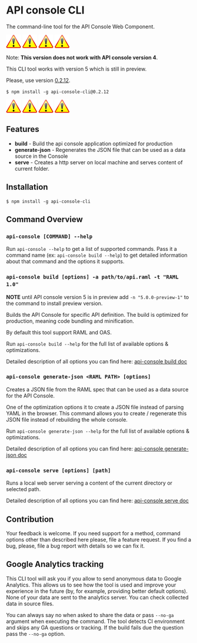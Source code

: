 # API console CLI

The command-line tool for the API Console Web Component.

![Warning][warning] ![Warning][warning] ![Warning][warning] ![Warning][warning]

Note: __This version does not work with API console version 4__.

This CLI tool works with version 5 which is still in preview.

Please, use version [0.2.12](https://github.com/mulesoft-labs/api-console-cli/tree/0.2.x).

```
$ npm install -g api-console-cli@0.2.12
```

![Warning][warning] ![Warning][warning] ![Warning][warning] ![Warning][warning]

## Features

-   __build__ - Build the api console application optimized for production
-   __generate-json__ - Regenerates the JSON file that can be used as a data source in the Console
-   __serve__ - Creates a http server on local machine and serves content of current folder.

## Installation

```
$ npm install -g api-console-cli
```

## Command Overview

### `api-console [COMMAND] --help`

Run `api-console --help` to get a list of supported commands. Pass it a command name (ex: `api-console build --help`) to get detailed information about that command and the options it supports.

### `api-console build [options] -a path/to/api.raml -t "RAML 1.0"`

__NOTE__ until API console version 5 is in preview add `-n "5.0.0-preview-1"` to the command to install preview version.

Builds the API Console for specific API definition. The build is optimized for production, meaning code bundling and minification.

By default this tool support RAML and OAS.

Run `api-console build --help` for the full list of available options & optimizations.

Detailed description of all options you can find here: [api-console build doc](docs/api-console-build.md)

### `api-console generate-json <RAML PATH> [options]`

Creates a JSON file from the RAML spec that can be used as a data source for the API Console.

One of the optimization options it to create a JSON file instead of parsing YAML in the browser. This command allows you to create / regenerate this JSON file instead of rebuilding the whole console.

Run `api-console generate-json --help` for the full list of available options & optimizations.

Detailed description of all options you can find here: [api-console generate-json doc](docs/api-console-generate-json.md)

### `api-console serve [options] [path]`

Runs a local web server serving a content of the current directory or selected path.

Detailed description of all options you can find here: [api-console serve doc](docs/api-console-serve.md)

## Contribution

Your feedback is welcome. If you need support for a method, command options other than described here please, file a feature request. If you find a bug, please, file a bug report with details so we can fix it.

[warning]: docs/warning-icon.png "Warning"

## Google Analytics tracking

This CLI tool will ask you if you allow to send anonymous data to Google Analytics. This allows us to see how the tool is used and improve your experience in the future (by, for example, providing better default options).
None of your data are sent to the analytics server. You can check collected data in source files.

You can always say no when asked to share the data or pass `--no-ga` argument when executing the command. The tool detects CI environment and skips any GA questions or tracking. If the build fails due the question pass the `--no-ga` option.
